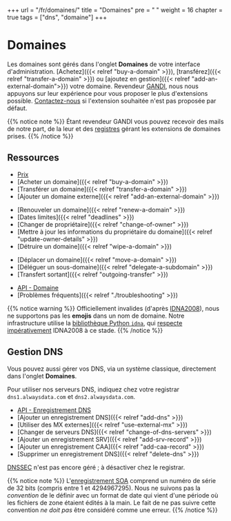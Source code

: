 +++
url = "/fr/domaines/"
title = "Domaines"
pre = "<i class='fas fa-fw fa-server'></i> "
weight = 16
chapter = true
tags = ["dns", "domaine"]
+++

# Domaines

Les domaines sont gérés dans l'onglet **Domaines** de votre interface d'administration. [Achetez]({{< relref "buy-a-domain" >}}), [transférez]({{< relref "transfer-a-domain" >}}) ou [ajoutez en gestion]({{< relref "add-an-external-domain">}}) votre domaine. Revendeur [GANDI](https://www.gandi.net/fr), nous nous appuyons sur leur expérience pour vous proposer le plus d'extensions possible. [Contactez-nous](https://admin.alwaysdata.com/support/add/) si l'extension souhaitée n'est pas proposée par défaut.

{{% notice note %}}
Étant revendeur GANDI vous pouvez recevoir des mails de notre part, de la leur et des [registres](https://fr.wikipedia.org/wiki/Registre_de_noms_de_domaine) gérant les extensions de domaines prises.
{{% /notice %}}

## Ressources

- [Prix](https://www.alwaysdata.com/fr/domaines/#main)
- [Acheter un domaine]({{< relref "buy-a-domain" >}})
- [Transférer un domaine]({{< relref "transfer-a-domain" >}})
- [Ajouter un domaine externe]({{< relref "add-an-external-domain" >}})
* [Renouveler un domaine]({{< relref "renew-a-domain" >}})
* [Dates limites]({{< relref "deadlines" >}})
* [Changer de propriétaire]({{< relref "change-of-owner" >}})
* [Mettre à jour les informations du propriétaire du domaine]({{< relref "update-owner-details" >}})
* [Détruire un domaine]({{< relref "wipe-a-domain" >}})
- [Déplacer un domaine]({{< relref "move-a-domain" >}})
- [Déléguer un sous-domaine]({{< relref "delegate-a-subdomain" >}})
- [Transfert sortant]({{< relref "outgoing-transfer" >}})
* [API - Domaine](https://api.alwaysdata.com/v1/domain/doc/)
* [Problèmes fréquents]({{< relref "./troubleshooting" >}})

{{% notice warning %}}
Officiellement invalides (d'après [IDNA2008](http://unicode.org/faq/idn.html)), nous ne supportons pas les **emojis** dans un nom de domaine. Notre infrastructure utilise la [bibliothèque Python `idna`](https://github.com/kjd/idna), qui [respecte impérativement](https://github.com/kjd/idna/issues/18) IDNA2008 à ce stade.
{{% /notice %}}

## Gestion DNS

Vous pouvez aussi gérer vos DNS, via un système classique, directement dans l'onglet **Domaines**.

Pour utiliser nos serveurs DNS, indiquez chez votre registrar `dns1.alwaysdata.com` et `dns2.alwaysdata.com`.


- [API - Enregistrement DNS](https://api.alwaysdata.com/v1/record/doc/)
- [Ajouter un enregistrement DNS]({{< relref "add-dns" >}})
- [Utiliser des MX externes]({{< relref "use-external-mx" >}})
- [Changer de serveurs DNS]({{< relref "change-of-dns-servers" >}})
- [Ajouter un enregistrement SRV]({{< relref "add-srv-record" >}})
- [Ajouter un enregistrement CAA]({{< relref "add-caa-record" >}})
- [Supprimer un enregistrement DNS]({{< relref "delete-dns" >}})

[DNSSEC](https://fr.wikipedia.org/wiki/Domain_Name_System_Security_Extensions) n'est pas encore géré ; à désactiver chez le registrar.

{{% notice note %}}
L'[enregistrement SOA](https://fr.wikipedia.org/wiki/SOA_Resource_Record) comprend un numéro de série de 32 bits (compris entre 1 et 4294967295). Nous ne suivons pas la *convention* de le définir avec un format de date qui vient d'une période où les fichiers de zone étaient édités à la main. Le fait de ne pas suivre cette convention *ne doit pas* être considéré comme une erreur.
{{% /notice %}}
